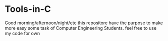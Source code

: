 # Tools-in-C
Good morning/afternoon/night/etc
this repositore have the purpose to make more easy some task of Computer Engineering Students.
feel free to use my code for own 
